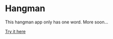 # Hangman

This hangman app only has one word. More soon...

[Try it here](https://marred-workable-moss.glitch.me/)
